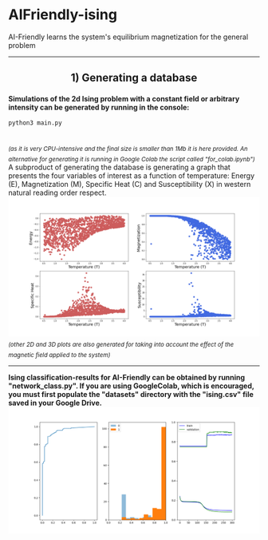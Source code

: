 # AIFriendly-ising
AI-Friendly learns the system's equilibrium magnetization for the general problem<br>


---

<h2><p align="center">1) Generating a database</p></h2>

<b> Simulations of the 2d Ising problem with a constant field or arbitrary intensity can be generated by running in the console:</b>
  
```
python3 main.py
```
<br>
<sub><i>(as it is very CPU-intensive and the final size is smaller than 1Mb it is here provided. An alternative for generating it is running in Google Colab the script called "for_colab.ipynb")</i></sub>
<br>
A subproduct of generating the database is generating a graph that presents the four variables of interest as a function of temperature: Energy (E), Magnetization (M), Specific Heat (C) and Susceptibility (X) in western natural reading order respect.
<img src="gallery/ising.png">
<br>
<sub><i>(other 2D and 3D plots are also generated for taking into account the effect of the magnetic field applied to the system)</i></sub>


---

<b>Ising classification-results for AI-Friendly can be obtained by running "network_class.py". If you are using GoogleColab, which is encouraged, you must first populate the "datasets" directory with the "ising.csv" file saved in your Google Drive.</b><br>
<img src="gallery/isingROC.png">


